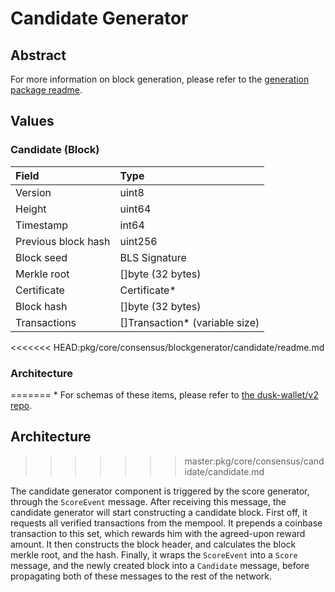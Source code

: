 # Candidate Generator

## Abstract

For more information on block generation, please refer to the [generation package readme](../generation/generation.md).

## Values

### Candidate \(Block\)

| Field | Type |
| :--- | :--- |
| Version | uint8 |
| Height | uint64 |
| Timestamp | int64 |
| Previous block hash | uint256 |
| Block seed | BLS Signature |
| Merkle root | \[\]byte \(32 bytes\) |
| Certificate | Certificate\* |
| Block hash | \[\]byte \(32 bytes\) |
| Transactions | \[\]Transaction\* \(variable size\) |

<<<<<<< HEAD:pkg/core/consensus/blockgenerator/candidate/readme.md
### Architecture
=======
\* For schemas of these items, please refer to [the dusk-wallet/v2 repo](https://github.com/dusk-network/dusk-wallet/v2).

## Architecture
>>>>>>> master:pkg/core/consensus/candidate/candidate.md

The candidate generator component is triggered by the score generator, through the `ScoreEvent` message. After receiving this message, the candidate generator will start constructing a candidate block. First off, it requests all verified transactions from the mempool. It prepends a coinbase transaction to this set, which rewards him with the agreed-upon reward amount. It then constructs the block header, and calculates the block merkle root, and the hash. Finally, it wraps the `ScoreEvent` into a `Score` message, and the newly created block into a `Candidate` message, before propagating both of these messages to the rest of the network.

